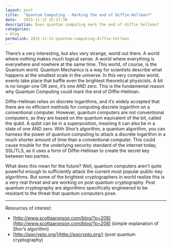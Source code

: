 ```yaml
---
layout: post
title:  "Quantum Computing - Marking the end of Diffie-Hellman?"
date:   2015-11-12 15:27:30
description: Does quantum computing mark the end of diffie hellman?
categories:
- blog
permalink: 2015-11-12-quantum-computing-diffie-hellman
---
```


There’s a very interesting, but also very strange, world out there. A world where nothing makes much logical sense. A world where everything is everywhere and nowhere at the same time. This world, of course, is the Quantum world. Quantum Mechanics is a way for scientists describe what happens at the smallest scale in the universe. In this very complex world, events take place that baffle even the brightest theoretical physicists. A bit is no longer one OR zero, it’s one AND zero. This is the fundamental reason why Quantum Computing could mark the end of Diffie-Hellman.

Diffie-Hellman relies on discrete logarithms, and it’s widely accepted that there are no efficient methods for computing discrete logarithm on a conventional computer. However, quantum computers are not conventional computers, as they are based on the quantum equivalent of the bit, called the qubit. A qubit can be in a superposition, meaning it can also be in a state of one AND zero. With Shor’s algorithm, a quantum algorithm, you can harness the power of quantum computing to attack a discrete logarithm in a much shorter amount of time than a conventional computer. This could cause trouble for the underlying security standard of the internet today, SSL/TLS, as it uses a form of Diffie-Hellman to create the secret key between two parties.

What does this mean for the future? Well, quantum computers aren’t quite powerful enough to sufficiently attack the current most popular public-key algorithms. But some of the brightest cryptographers in world realize this is a very real threat and are working on post quantum cryptography. Post quantum cryptography are algorithms specifically engineered to be resistant to the threat that quantum computers pose. 

___

Resources of interest:

- [http://www.scottaaronson.com/blog/?p=208](http://www.scottaaronson.com/blog/?p=208) (simple explanation of Shor’s algorithm)
- [http://pqcrypto.org/](http://pqcrypto.org/) (post quantum cryptography)
